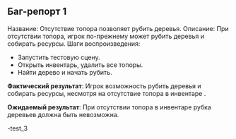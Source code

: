 
## Баг-репорт 1
Название: Отсутствие топора позволяет рубить деревья.
Описание: При отсутствии топора, игрок по-прежнему может рубить деревья и собирать ресурсы.
Шаги воспроизведения:
- Запустить тестовую сцену.
- Открыть инвентарь, удалить все топоры.
- Найти дерево и начать рубить.

**Фактический результат**: Игрок возможность рубить деревья и собирать ресурсы, несмотря на отсутствие топора в инвентаре .

**Ожидаемый результат**: При отсутствии топора в инвентаре рубка деревьев должна быть невозможна.

-test_3
<!-- ## Баг-репорт 2, фича? анимация дерева не исчезает -->
